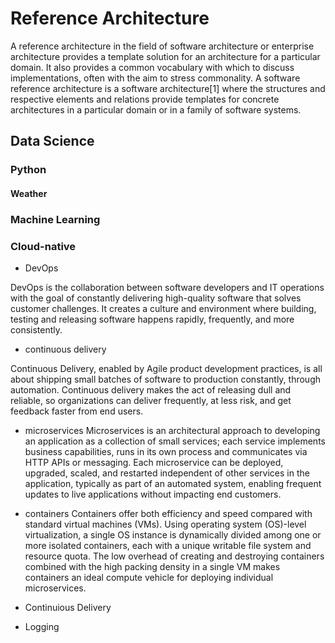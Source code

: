 # Reference Architecture

A reference architecture in the field of software architecture or enterprise architecture provides a template solution for an architecture for a particular domain. It also provides a common vocabulary with which to discuss implementations, often with the aim to stress commonality. A software reference architecture is a software architecture[1] where the structures and respective elements and relations provide templates for concrete architectures in a particular domain or in a family of software systems.


 ## Data Science
 ### Python
 #### Weather

 ### Machine Learning

 ### Cloud-native

 * DevOps

 DevOps is the collaboration between software developers and IT operations with the goal of constantly delivering high-quality software that solves customer challenges. It creates a culture and environment where building, testing and releasing software happens rapidly, frequently, and more consistently.

 * continuous delivery

 Continuous Delivery, enabled by Agile product development practices, is all about shipping small batches of software to production constantly, through automation. Continuous delivery makes the act of releasing dull and reliable, so organizations can deliver frequently, at less risk, and get feedback faster from end users.

 * microservices
 Microservices is an architectural approach to developing an application as a collection of small services; each service implements business capabilities, runs in its own process and communicates via HTTP APIs or messaging. Each microservice can be deployed, upgraded, scaled, and restarted independent of other services in the application, typically as part of an automated system, enabling frequent updates to live applications without impacting end customers.


 * containers
 Containers offer both efficiency and speed compared with standard virtual machines (VMs). Using operating system (OS)-level virtualization, a single OS instance is dynamically divided among one or more isolated containers, each with a unique writable file system and resource quota. The low overhead of creating and destroying containers combined with the high packing density in a single VM makes containers an ideal compute vehicle for deploying individual microservices.

* Continuious Delivery
* Logging
